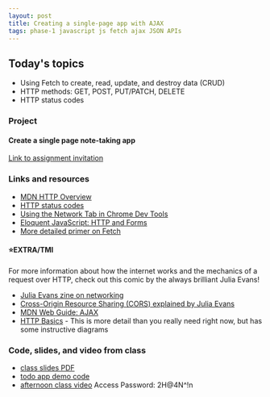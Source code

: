 ```yaml
---
layout: post
title: Creating a single-page app with AJAX
tags: phase-1 javascript js fetch ajax JSON APIs
---
```


## Today's topics

- Using Fetch to create, read, update, and destroy data (CRUD)
- HTTP methods: GET, POST, PUT/PATCH, DELETE
- HTTP status codes

### Project
#### Create a single page note-taking app

[Link to assignment invitation](https://classroom.github.com/a/LFurENx8)

### Links and resources

- [MDN HTTP Overview](https://developer.mozilla.org/en-US/docs/Web/HTTP/Overview)
- [HTTP status codes](https://httpstatuses.com/)
- [Using the Network Tab in Chrome Dev Tools](https://developers.google.com/web/tools/chrome-devtools/network)
- [Eloquent JavaScript: HTTP and Forms](https://eloquentjavascript.net/18_http.html)
- [More detailed primer on Fetch](https://alligator.io/js/fetch-api/)

#### ⭐️EXTRA/TMI

For more information about how the internet works and the mechanics of a request over HTTP, check out this comic by the always brilliant Julia Evans!
- [Julia Evans zine on networking](https://jvns.ca/networking-zine.pdf)
- [Cross-Origin Resource Sharing (CORS) explained by Julia Evans](https://twitter.com/b0rk/status/1162392625057583104)
- [MDN Web Guide: AJAX](https://developer.mozilla.org/en-US/docs/Web/Guide/AJAX)
- [HTTP Basics](http://www.ntu.edu.sg/home/ehchua/programming/webprogramming/HTTP_Basics.html) - This is more detail than you really need right now, but has some instructive diagrams

### Code, slides, and video from class

- [class slides PDF](/slide-decks/js-ajax.pdf)
- [todo app demo code](https://github.com/momentum-team-1/examples/tree/master/ajax--notes)
- [afternoon class video](https://us02web.zoom.us/rec/share/1OIlCrTfyEROfbfix2TzRbMBF7X7T6a8gycd__UFnhxUEAmj0DeNKbAeigbqeKSu) Access Password: 2H@4N^!n
